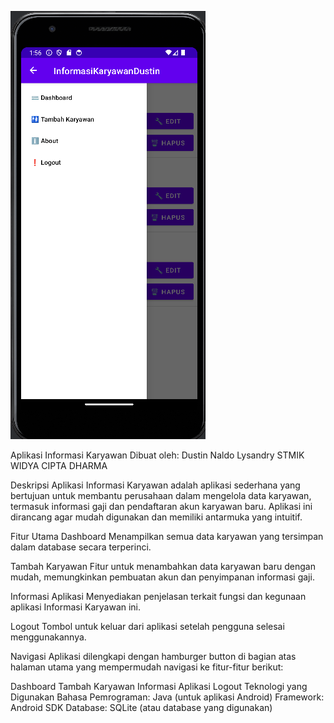 ![Screenshot](GAMBAR%20APK/Screenshot%202024-09-22%20135646.png)

Aplikasi Informasi Karyawan
Dibuat oleh:
Dustin Naldo Lysandry
STMIK WIDYA CIPTA DHARMA

Deskripsi
Aplikasi Informasi Karyawan adalah aplikasi sederhana yang bertujuan untuk membantu perusahaan dalam mengelola data karyawan, termasuk informasi gaji dan pendaftaran akun karyawan baru. Aplikasi ini dirancang agar mudah digunakan dan memiliki antarmuka yang intuitif.

Fitur Utama
Dashboard
Menampilkan semua data karyawan yang tersimpan dalam database secara terperinci.

Tambah Karyawan
Fitur untuk menambahkan data karyawan baru dengan mudah, memungkinkan pembuatan akun dan penyimpanan informasi gaji.

Informasi Aplikasi
Menyediakan penjelasan terkait fungsi dan kegunaan aplikasi Informasi Karyawan ini.

Logout
Tombol untuk keluar dari aplikasi setelah pengguna selesai menggunakannya.

Navigasi
Aplikasi dilengkapi dengan hamburger button di bagian atas halaman utama yang mempermudah navigasi ke fitur-fitur berikut:

Dashboard
Tambah Karyawan
Informasi Aplikasi
Logout
Teknologi yang Digunakan
Bahasa Pemrograman: Java (untuk aplikasi Android)
Framework: Android SDK
Database: SQLite (atau database yang digunakan)
